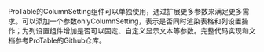ProTable的ColumnSetting组件可以单独使用，通过扩展更多参数来满足更多需求。可以添加一个参数onlyColumnSetting，表示是否同时渲染表格和列设置操作；为列设置组件增加是否可以固定、自定义显示文本等参数。完整代码实现和文档参考ProTable的Github仓库。
